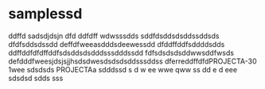 # samplessd
ddffd
sadsdjdsjn
dfd
ddfdff
wdwsssdds
sddfdsddsdsddssddsds
dfdfsddsdssdd
deffdfweeasdddsdeewessdd
dfddffddfsddddsdds
ddffddfdfdffddfsdsddsdsdddsssdddssdd
fdfsdsdsdsddwwsddfwsds
defdddfweesjdsjsjjhsdsdwesdsdsdsddsssddss
dferreddffdfdPROJECTA-30 1wee
sdsdsds
PROJECTAa
sdddssd
s
d
w
ee
wwe
qww
ss
dd
e
d
eee
sdsdsd
sdds
sss
